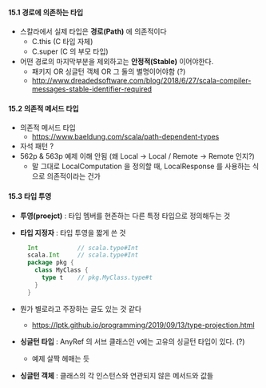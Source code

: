#### 15.1 경로에 의존하는 타입

- 스칼라에서 실제 타입은 **경로(Path)** 에 의존적이다
  - C.this (C 타입 자체)
  - C.super (C 의 부모 타입)
- 어떤 경로의 마지막부분을 제외하고는 **안정적(Stable)** 이어야한다.
  - 패키지 OR 싱글턴 객체 OR 그 둘의 별명이어야함 (?)
  - http://www.dreadedsoftware.com/blog/2018/6/27/scala-compiler-messages-stable-identifier-required

#### 15.2 의존적 메서드 타입
- 의존적 메서드 타입
  - https://www.baeldung.com/scala/path-dependent-types
- 자석 패턴 ?
- 562p & 563p 예제 이해 안됨 (왜 Local -> Local / Remote -> Remote 인지?)
  - 말 그대로 LocalComputation 을 정의할 때, LocalResponse 를 사용하는 식으로 의존적이라는 건가

#### 15.3 타입 투영
- **투영(proejct)** : 타입 멤버를 현존하는 다른 특정 타입으로 정의해두는 것
- **타입 지정자** : 타입 투영을 짧게 쓴 것
  ```scala
    Int           // scala.type#Int
    scala.Int     // scala.type#Int
    package pkg {
      class MyClass {
        type t    // pkg.MyClass.type#t
      }
    }
  ```
- 뭔가 별로라고 주장하는 글도 있는 것 같다
  - https://lptk.github.io/programming/2019/09/13/type-projection.html

- **싱글턴 타입** : AnyRef 의 서브 클래스인 v에는 고유의 싱글턴 타입이 있다. (?)
  - 예제 살짝 헤매는 듯
- **싱글턴 객체** : 클래스의 각 인스턴스와 연관되지 않은 메서드와 값들
